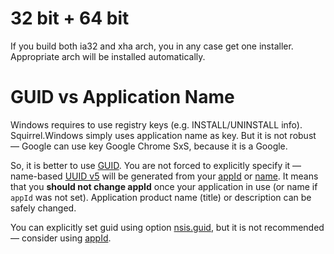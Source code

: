 # 32 bit + 64 bit

If you build both ia32 and xha arch, you in any case get one installer. Appropriate arch will be installed automatically.

# GUID vs Application Name

Windows requires to use registry keys (e.g. INSTALL/UNINSTALL info). Squirrel.Windows simply uses application name as key.
But it is not robust — Google can use key Google Chrome SxS, because it is a Google.

So, it is better to use [GUID](http://stackoverflow.com/a/246935/1910191).
You are not forced to explicitly specify it — name-based [UUID v5](https://en.wikipedia.org/wiki/Universally_unique_identifier#Version_5_.28SHA-1_hash_.26_namespace.29) will be generated from your [appId](https://github.com/electron-userland/electron-builder/wiki/Options#BuildMetadata-appId) or [name](https://github.com/electron-userland/electron-builder/wiki/Options#AppMetadata-name).
It means that you **should not change appId** once your application in use (or name if `appId` was not set). Application product name (title) or description can be safely changed.

You can explicitly set guid using option [nsis.guid](https://github.com/electron-userland/electron-builder/wiki/Options#NsisOptions-guid), but it is not recommended — consider using [appId](https://github.com/electron-userland/electron-builder/wiki/Options#BuildMetadata-appId).